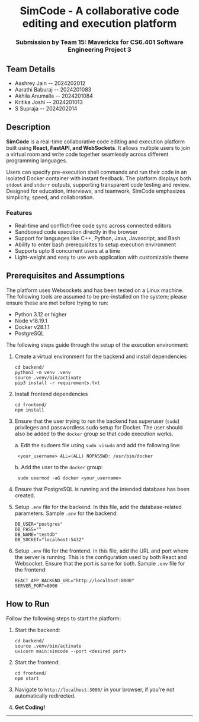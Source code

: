 <H1 style="text-align: center;"> SimCode - A collaborative code editing and execution platform </H1>
<H3 style="text-align: center;"> Submission by Team 15: Mavericks for CS6.401 Software Engineering Project 3</H3>

## Team Details
- Aashrey Jain -- 2024202012
- Aarathi Baburaj -- 2024201083
- Akhila Anumalla -- 2024201084
- Kritika Joshi -- 2024201013
- S Supraja -- 2024202014

## Description

**SimCode** is a real-time collaborative code editing and execution platform built using **React, FastAPI, and WebSockets**. It allows multiple users to join a virtual room and write code together seamlessly across different programming languages.  

Users can specify pre-execution shell commands and run their code in an isolated Docker container with instant feedback. The platform displays both `stdout` and `stderr` outputs, supporting transparent code testing and review. Designed for education, interviews, and teamwork, SimCode emphasizes simplicity, speed, and collaboration.

### Features

- Real-time and conflict-free code sync across connected editors
- Sandboxed code execution directly in the browser
- Support for languages like C++, Python, Java, Javascript, and Bash
- Ability to enter bash prerequisites to setup execution environment
- Supports upto 8 concurrent users at a time
- Light-weight and easy to use web application with customizable theme

## Prerequisites and Assumptions

The platform uses Websockets and has been tested on a Linux machine. The following tools are assumed to be pre-installed on the system; please ensure these are met before trying to run:

- Python 3.12 or higher
- Node v18.19.1
- Docker v28.1.1
- PostgreSQL


The following steps guide through the setup of the execution environment:

1. Create a virtual environment for the backend and install dependencies
    ```
    cd backend/
    python3 -m venv .venv
    source .venv/bin/activate
    pip3 install -r requirements.txt
    ```

2. Install frontend dependencies
    ```
    cd frontend/
    npm install
    ```

3. Ensure that the user trying to run the backend has superuser (`sudo`) privileges and passwordless sudo setup for Docker. The user should also be added to the `docker` group so that code execution works.

    a. Edit the sudoers file using `sudo visudo` and add the following line:
    
        <your_username> ALL=(ALL) NOPASSWD: /usr/bin/docker

 
    b. Add the user to the `docker` group:

        sudo usermod -aG docker <your_username>

4. Ensure that PostgreSQL is running and the intended database has been created.

5. Setup `.env` file for the backend. In this file, add the database-related parameters. Sample `.env` for the backend:
    ```
    DB_USER="postgres"
    DB_PASS=""
    DB_NAME="testdb"
    DB_SOCKET="localhost:5432"
    ```

6. Setup `.env` file for the frontend. In this file, add the URL and port where the server is running. This is the configuration used by both React and Websocket. Ensure that the port is same for both. Sample `.env` file for the frontend:
    ```
    REACT_APP_BACKEND_URL="http://localhost:8000"
    SERVER_PORT=8000
    ```

## How to Run

Follow the following steps to start the platform:

1. Start the backend:
    ```
    cd backend/
    source .venv/bin/activate
    uvicorn main:simcode --port <desired port>
    ```

2. Start the frontend:
    ```
    cd frontend/
    npm start
    ```

3. Navigate to `http://localhost:3000/` in your browser, if you're not automatically redirected.

4. **Get Coding!**
---